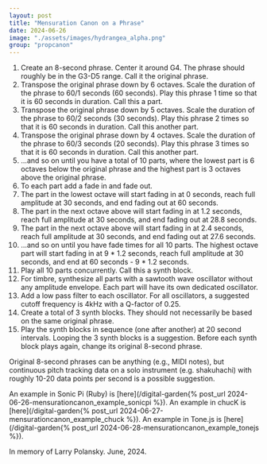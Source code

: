 ```yaml
---
layout: post
title: "Mensuration Canon on a Phrase"
date: 2024-06-26
image: "./assets/images/hydrangea_alpha.png"
group: "propcanon"
---
```


1. Create an 8-second phrase. Center it around G4. The phrase should roughly be in the G3-D5 range. Call it the original phrase.
2. Transpose the original phrase down by 6 octaves. Scale the duration of the phrase to 60/1 seconds (60 seconds). Play this phrase 1 time so that it is 60 seconds in duration. Call this a part.
3. Transpose the original phrase down by 5 octaves. Scale the duration of the phrase to 60/2 seconds (30 seconds). Play this phrase 2 times so that it is 60 seconds in duration. Call this another part.
4. Transpose the original phrase down by 4 octaves. Scale the duration of the phrase to 60/3 seconds (20 seconds). Play this phrase 3 times so that it is 60 seconds in duration. Call this another part.
5. ...and so on until you have a total of 10 parts, where the lowest part is 6 octaves below the original phrase and the highest part is 3 octaves above the original phrase.
6. To each part add a fade in and fade out.
7. The part in the lowest octave will start fading in at 0 seconds, reach full amplitude at 30 seconds, and end fading out at 60 seconds.
8. The part in the next octave above will start fading in at 1.2 seconds, reach full amplitude at 30 seconds, and end fading out at 28.8 seconds.
9. The part in the next octave above will start fading in at 2.4 seconds, reach full amplitude at 30 seconds, and end fading out at 27.6 seconds.
10. ...and so on until you have fade times for all 10 parts. The highest octave part will start fading in at 9 * 1.2 seconds, reach full amplitude at 30 seconds, and end at 60 seconds - 9 * 1.2 seconds.
11. Play all 10 parts concurrently. Call this a synth block.
12. For timbre, synthesize all parts with a sawtooth wave oscillator without any amplitude envelope. Each part will have its own dedicated oscillator.
13. Add a low pass filter to each oscillator. For all oscillators, a suggested cutoff frequency is 4kHz with a Q-factor of 0.25.
14. Create a total of 3 synth blocks. They should not necessarily be based on the same original phrase.
15. Play the synth blocks in sequence (one after another) at 20 second intervals. Looping the 3 synth blocks is a suggestion. Before each synth block plays again, change its original 8-second phrase.

Original 8-second phrases can be anything (e.g., MIDI notes), but continuous pitch tracking data on a solo instrument (e.g. shakuhachi) with roughly 10-20 data points per second is a possible suggestion.

An example in Sonic Pi (Ruby) is [here](/digital-garden{% post_url 2024-06-26-mensurationcanon_example_sonicpi %}).
An example in chucK is [here](/digital-garden{% post_url 2024-06-27-mensurationcanon_example_chuck %}).
An example in Tone.js is [here](/digital-garden{% post_url 2024-06-28-mensurationcanon_example_tonejs %}).

In memory of Larry Polansky. June, 2024.
